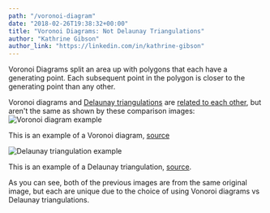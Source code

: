 ```yaml
---
path: "/voronoi-diagram"
date: "2018-02-26T19:38:32+00:00"
title: "Voronoi Diagrams: Not Delaunay Triangulations"
author: "Kathrine Gibson"
author_link: "https://linkedin.com/in/kathrine-gibson"
---
```

Voronoi Diagrams split an area up with polygons that each have a generating point. Each subsequent point in the polygon is closer to the generating point than any other.

Voronoi diagrams and [Delaunay triangulations](<http://bits.gumad.club/delaunay-triangulation/>)  are [related to each other](<https://www.cs.jhu.edu/~misha/Spring16/11.pdf>), but aren't the same as shown by these comparison images: ![Voronoi diagram example](http://www.preschern.org/detri/Vor2Dinc.png)

This is an example of a Voronoi diagram, [source](<http://www.preschern.org/detri/DeTri_en.html>)

![Delaunay triangulation example](http://www.preschern.org/detri/DeTri2Dinc.png)

This is an example of a Delaunay triangulation, [source](<http://www.preschern.org/detri/DeTri_en.html>).

As you can see, both of the previous images are from the same original image, but each are unique due to the choice of using Vonoroi diagrams vs Delaunay triangulations.
